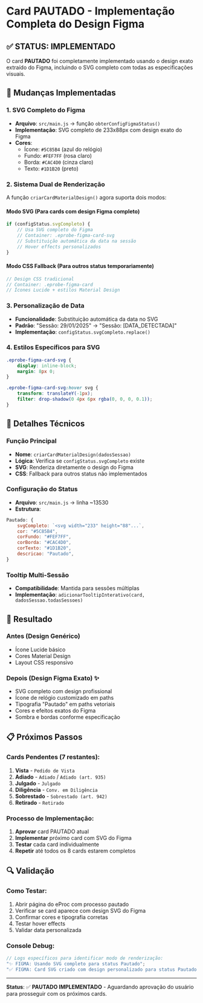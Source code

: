 # Card PAUTADO - Implementação Completa do Design Figma

## ✅ STATUS: IMPLEMENTADO

O card **PAUTADO** foi completamente implementado usando o design exato extraído do Figma, incluindo o SVG completo com todas as especificações visuais.

## 🎨 Mudanças Implementadas

### 1. SVG Completo do Figma

-   **Arquivo**: `src/main.js` → função `obterConfigFigmaStatus()`
-   **Implementação**: SVG completo de 233x88px com design exato do Figma
-   **Cores**:
    -   Ícone: `#5C85B4` (azul do relógio)
    -   Fundo: `#FEF7FF` (rosa claro)
    -   Borda: `#CAC4D0` (cinza claro)
    -   Texto: `#1D1B20` (preto)

### 2. Sistema Dual de Renderização

A função `criarCardMaterialDesign()` agora suporta dois modos:

#### Modo SVG (Para cards com design Figma completo)

```javascript
if (configStatus.svgCompleto) {
    // Usa SVG completo do Figma
    // Container: .eprobe-figma-card-svg
    // Substituição automática da data na sessão
    // Hover effects personalizados
}
```

#### Modo CSS Fallback (Para outros status temporariamente)

```javascript
// Design CSS tradicional
// Container: .eprobe-figma-card
// Ícones Lucide + estilos Material Design
```

### 3. Personalização de Data

-   **Funcionalidade**: Substituição automática da data no SVG
-   **Padrão**: "Sessão: 29/01/2025" → "Sessão: [DATA_DETECTADA]"
-   **Implementação**: `configStatus.svgCompleto.replace()`

### 4. Estilos Específicos para SVG

```css
.eprobe-figma-card-svg {
    display: inline-block;
    margin: 8px 0;
}

.eprobe-figma-card-svg:hover svg {
    transform: translateY(-1px);
    filter: drop-shadow(0 4px 6px rgba(0, 0, 0, 0.1));
}
```

## 🔧 Detalhes Técnicos

### Função Principal

-   **Nome**: `criarCardMaterialDesign(dadosSessao)`
-   **Lógica**: Verifica se `configStatus.svgCompleto` existe
-   **SVG**: Renderiza diretamente o design do Figma
-   **CSS**: Fallback para outros status não implementados

### Configuração do Status

-   **Arquivo**: `src/main.js` → linha ~13530
-   **Estrutura**:

```javascript
Pautado: {
    svgCompleto: `<svg width="233" height="88"...`,
    cor: "#5C85B4",
    corFundo: "#FEF7FF",
    corBorda: "#CAC4D0",
    corTexto: "#1D1B20",
    descricao: "Pautado",
}
```

### Tooltip Multi-Sessão

-   **Compatibilidade**: Mantida para sessões múltiplas
-   **Implementação**: `adicionarTooltipInterativo(card, dadosSessao.todasSessoes)`

## 🎯 Resultado

### Antes (Design Genérico)

-   Ícone Lucide básico
-   Cores Material Design
-   Layout CSS responsivo

### Depois (Design Figma Exato) ✨

-   SVG completo com design profissional
-   Ícone de relógio customizado em paths
-   Tipografia "Pautado" em paths vetoriais
-   Cores e efeitos exatos do Figma
-   Sombra e bordas conforme especificação

## 📋 Próximos Passos

### Cards Pendentes (7 restantes):

1. **Vista** - `Pedido de Vista`
2. **Adiado** - `Adiado` / `Adiado (art. 935)`
3. **Julgado** - `Julgado`
4. **Diligência** - `Conv. em Diligência`
5. **Sobrestado** - `Sobrestado (art. 942)`
6. **Retirado** - `Retirado`

### Processo de Implementação:

1. **Aprovar** card PAUTADO atual
2. **Implementar** próximo card com SVG do Figma
3. **Testar** cada card individualmente
4. **Repetir** até todos os 8 cards estarem completos

## 🔍 Validação

### Como Testar:

1. Abrir página do eProc com processo pautado
2. Verificar se card aparece com design SVG do Figma
3. Confirmar cores e tipografia corretas
4. Testar hover effects
5. Validar data personalizada

### Console Debug:

```javascript
// Logs específicos para identificar modo de renderização:
"✨ FIGMA: Usando SVG completo para status Pautado";
"✅ FIGMA: Card SVG criado com design personalizado para status Pautado";
```

---

**Status**: ✅ **PAUTADO IMPLEMENTADO** - Aguardando aprovação do usuário para prosseguir com os próximos cards.

